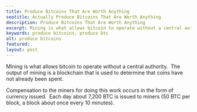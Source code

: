 ```yaml
---
title: Produce Bitcoins That Are Worth Anything
seotitle: Actually Produce Bitcoins That Are Worth Anything
description: Produce Bitcoins That Are Worth Anything
excerpt: Mining is what allows bitcoin to operate without a central authority.
keywords: produce bitcoins, produce btc
alt: produce bitcoins
featured: 
layout: post
---
```


<p>Mining is what allows bitcoin to operate without a central authority.  The output of mining is a blockchain that is used to determine that coins have not already been spent.<p>

<p>Compensation to the miners for doing this work occurs in the form of currency issued.  Each day about 7,200 BTC is issued to miners (50 BTC per block, a block about once every 10 minutes).<p>
